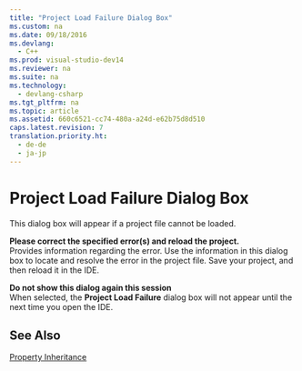 ```yaml
---
title: "Project Load Failure Dialog Box"
ms.custom: na
ms.date: 09/18/2016
ms.devlang: 
  - C++
ms.prod: visual-studio-dev14
ms.reviewer: na
ms.suite: na
ms.technology: 
  - devlang-csharp
ms.tgt_pltfrm: na
ms.topic: article
ms.assetid: 660c6521-cc74-480a-a24d-e62b75d8d510
caps.latest.revision: 7
translation.priority.ht: 
  - de-de
  - ja-jp
---
```

# Project Load Failure Dialog Box
This dialog box will appear if a project file cannot be loaded.  
  
 **Please correct the specified error(s) and reload the project.**  
 Provides information regarding the error. Use the information in this dialog box to locate and resolve the error in the project file. Save your project, and then reload it in the IDE.  
  
 **Do not show this dialog again this session**  
 When selected, the **Project Load Failure** dialog box will not appear until the next time you open the IDE.  
  
## See Also  
 [Property Inheritance](../vs140/Property-Inheritance.md)